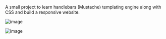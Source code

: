 A small project to learn handlebars (Mustache) templating engine along with CSS and build a responsive website.

![image](https://user-images.githubusercontent.com/33172323/141685513-fb413e58-a9f5-47af-a039-c38c0a613f67.png)

![image](https://user-images.githubusercontent.com/33172323/141685533-8eb65aca-bfd4-4be4-b9d2-f377bc84e8fa.png)
